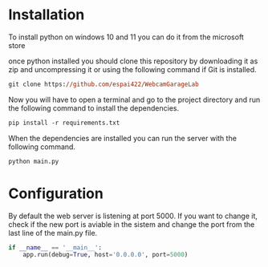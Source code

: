 # Installation

To install python on windows 10 and 11 you can do it from the microsoft store

once python installed you should clone this repository by downloading it as zip and uncompressing it or using the following command if Git is installed.
```ps
git clone https://github.com/espai422/WebcamGarageLab
```

Now you will have to open a terminal and go to the project directory and run the following command to install the dependencies.

```ps
pip install -r requirements.txt
```

When the dependencies are installed you can run the server with the following command.
```ps
python main.py
```

# Configuration
By default the web server is listening at port 5000. If you want to change it, check if the new port is aviable in the sistem and change the port from the last line of the main.py file.

```python
if __name__ == '__main__':
    app.run(debug=True, host='0.0.0.0', port=5000)
```
